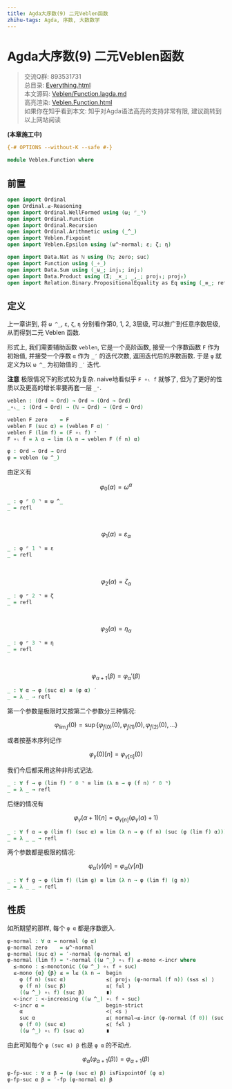 ```yaml
---
title: Agda大序数(9) 二元Veblen函数
zhihu-tags: Agda, 序数, 大数数学
---
```


# Agda大序数(9) 二元Veblen函数

> 交流Q群: 893531731  
> 总目录: [Everything.html](https://choukh.github.io/agda-lvo/Everything.html)  
> 本文源码: [Veblen/Function.lagda.md](https://github.com/choukh/agda-lvo/blob/main/src/Veblen/Function.lagda.md)  
> 高亮渲染: [Veblen.Function.html](https://choukh.github.io/agda-lvo/Veblen.Function.html)  
> 如果你在知乎看到本文: 知乎对Agda语法高亮的支持非常有限, 建议跳转到以上网站阅读  

**(本章施工中)**

```agda
{-# OPTIONS --without-K --safe #-}

module Veblen.Function where
```

## 前置

```agda
open import Ordinal
open Ordinal.≤-Reasoning
open import Ordinal.WellFormed using (ω; ⌜_⌝)
open import Ordinal.Function
open import Ordinal.Recursion
open import Ordinal.Arithmetic using (_^_)
open import Veblen.Fixpoint
open import Veblen.Epsilon using (ω^-normal; ε; ζ; η)

open import Data.Nat as ℕ using (ℕ; zero; suc)
open import Function using (_∘_)
open import Data.Sum using (_⊎_; inj₁; inj₂)
open import Data.Product using (Σ; _×_; _,_; proj₁; proj₂)
open import Relation.Binary.PropositionalEquality as Eq using (_≡_; refl)
```

## 定义

上一章讲到, 将 `ω ^_`, `ε`, `ζ`, `η` 分别看作第0, 1, 2, 3层级, 可以推广到任意序数层级, 从而得到二元 Veblen 函数.

形式上, 我们需要辅助函数 `veblen`, 它是一个高阶函数, 接受一个序数函数 `F` 作为初始值, 并接受一个序数 `α` 作为 `_′` 的迭代次数, 返回迭代后的序数函数. 于是 `φ` 就定义为以 `ω ^_` 为初始值的 `_′` 迭代.

**注意** 极限情况下的形式较为复杂. naive地看似乎 `F ∘ₗ f` 就够了, 但为了更好的性质以及更高的增长率要再套一层 `_⁺`.

```agda
veblen : (Ord → Ord) → Ord → (Ord → Ord)
_∘ₗ_ : (Ord → Ord) → (ℕ → Ord) → (Ord → Ord)

veblen F zero    = F
veblen F (suc α) = (veblen F α) ′
veblen F (lim f) = (F ∘ₗ f) ⁺
F ∘ₗ f = λ α → lim (λ n → veblen F (f n) α)

φ : Ord → Ord → Ord
φ = veblen (ω ^_)
```

由定义有

$$φ_{0}(α) = ω^α$$

```agda
_ : φ ⌜ 0 ⌝ ≡ ω ^_
_ = refl
```
&nbsp;

$$φ_{1}(α) = ε_α$$

```agda
_ : φ ⌜ 1 ⌝ ≡ ε
_ = refl
```
&nbsp;

$$φ_{2}(α) = ζ_α$$

```agda
_ : φ ⌜ 2 ⌝ ≡ ζ
_ = refl
```
&nbsp;

$$φ_{3}(α) = η_α$$

```agda
_ : φ ⌜ 3 ⌝ ≡ η
_ = refl
```
&nbsp;

$$φ_{α+1}(β) = {φ_{α}}'(β)$$

```agda
_ : ∀ α → φ (suc α) ≡ (φ α) ′
_ = λ _ → refl
```

第一个参数是极限时又按第二个参数分三种情况:

$$φ_{\lim f}(0) = \sup\{φ_{f(0)}(0), φ_{f(1)}(0), φ_{f(2)}(0), ...\}$$

或者按基本序列记作

$$φ_{γ}(0)[n] = φ_{γ[n]}(0)$$

我们今后都采用这种非形式记法.

```agda
_ : ∀ f → φ (lim f) ⌜ 0 ⌝ ≡ lim (λ n → φ (f n) ⌜ 0 ⌝)
_ = λ _ → refl
```

后继的情况有

$$φ_{γ}(α+1)[n] = φ_{γ[n]}(φ_{γ}(α)+1)$$

```agda
_ : ∀ f α → φ (lim f) (suc α) ≡ lim (λ n → φ (f n) (suc (φ (lim f) α)))
_ = λ _ _ → refl
```

两个参数都是极限的情况:

$$φ_{α}(γ)[n] = φ_{α}(γ[n])$$

```agda
_ : ∀ f g → φ (lim f) (lim g) ≡ lim (λ n → φ (lim f) (g n))
_ = λ _ _ → refl
```

## 性质

如所期望的那样, 每个 `φ α` 都是序数嵌入.

```agda
φ-normal : ∀ α → normal (φ α)
φ-normal zero    = ω^-normal
φ-normal (suc α) = ′-normal (φ-normal α)
φ-normal (lim f) = ⁺-normal ((ω ^_) ∘ₗ f) ≤-mono <-incr where
  ≤-mono : ≤-monotonic ((ω ^_) ∘ₗ f ∘ suc)
  ≤-mono {α} {β} ≤ = l≤ (λ n →  begin
    φ (f n) (suc α)             ≤⟨ proj₁ (φ-normal (f n)) (s≤s ≤) ⟩
    φ (f n) (suc β)             ≤⟨ f≤l ⟩
    ((ω ^_) ∘ₗ f) (suc β)       ∎)
  <-incr : <-increasing ((ω ^_) ∘ₗ f ∘ suc)
  <-incr α =                    begin-strict
    α                           <⟨ <s ⟩
    suc α                       ≤⟨ normal⇒≤-incr (φ-normal (f 0)) (suc α) ⟩
    φ (f 0) (suc α)             ≤⟨ f≤l ⟩
    ((ω ^_) ∘ₗ f) (suc α)       ∎
```

由此可知每个 `φ (suc α) β` 也是 `φ α` 的不动点.

$$φ_α(φ_{α+1}(β))=φ_{α+1}(β)$$

```agda
φ-fp-suc : ∀ α β → (φ (suc α) β) isFixpointOf (φ α)
φ-fp-suc α β = ′-fp (φ-normal α) β
```
